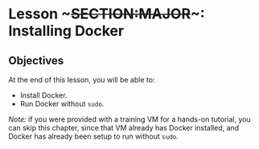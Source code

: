<!SLIDE>
# Lesson ~~~SECTION:MAJOR~~~: Installing Docker

## Objectives

At the end of this lesson, you will be able to:

* Install Docker.
* Run Docker without ``sudo``.

*Note:* if you were provided with a training VM for a hands-on
tutorial, you can skip this chapter, since that VM already
has Docker installed, and Docker has already been setup to run
without ``sudo``.
